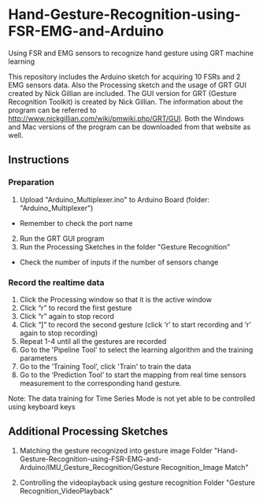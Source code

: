 # Hand-Gesture-Recognition-using-FSR-EMG-and-Arduino
Using FSR and EMG sensors to recognize hand gesture using GRT machine learning

This repository includes the Arduino sketch for acquiring 10 FSRs and 2 EMG sensors data. Also the Processing sketch and the usage of GRT GUI created by Nick Gillian are included. The GUI version for GRT (Gesture Recognition Toolkit) is created by Nick Gillian. The information about the program can be referred to http://www.nickgillian.com/wiki/pmwiki.php/GRT/GUI. Both the Windows and Mac versions of the program can be downloaded from that website as well.

## Instructions
### Preparation
1. Upload "Arduino_Multiplexer.ino" to Arduino Board (folder: "Arduino_Multiplexer")
- Remember to check the port name
2. Run the GRT GUI program
2. Run the Processing Sketches in the folder "Gesture Recognition"
- Check the number of inputs if the number of sensors change

### Record the realtime data
1. Click the Processing window so that it is the active window
2. Click “r” to record the first gesture
3. Click “r” again to stop record
4. Click “]” to record the second gesture (click ‘r’ to start recording and ‘r’ again to stop recording)
5. Repeat 1-4 until all the gestures are recorded
6. Go to the 'Pipeline Tool' to select the learning algorithm and the training parameters
6. Go to the ‘Training Tool’, click 'Train' to train the data
7. Go to the ‘Prediction Tool’ to start the mapping from real time sensors measurement to the corresponding hand gesture.

Note: The data training for Time Series Mode is not yet able to be controlled using keyboard keys
## Additional Processing Sketches
1. Matching the gesture recognized into gesture image
Folder "Hand-Gesture-Recognition-using-FSR-EMG-and-Arduino/IMU_Gesture_Recognition/Gesture Recognition_Image Match"

2. Controlling the videoplayback using gesture recognition
Folder "Gesture Recognition_VideoPlayback"
